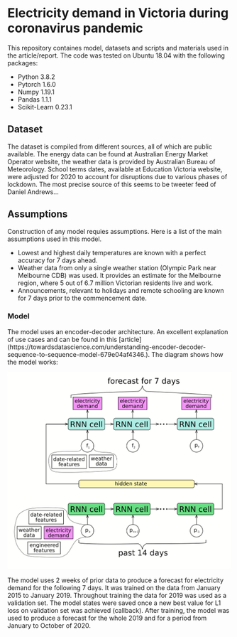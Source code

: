 <h1> Electricity demand in Victoria during coronavirus pandemic </h1>

This repository containes model, datasets and scripts and materials used in the article/report. The code was tested on Ubuntu 18.04 with the following packages:

* Python 3.8.2
* Pytorch 1.6.0 
* Numpy 1.19.1
* Pandas  1.1.1
* Scikit-Learn 0.23.1

<h2>Dataset</h2>
The dataset is compiled from different sources, all of which are public available. The energy data can be found at Australian Energy Market Operator website, the weather data is provided by Australian Bureau of Meteorology. School terms dates, available at Education Victoria website, were adjusted for 2020 to account for disruptions due to various phases of lockdown. The most precise source of this seems to be tweeter feed of Daniel Andrews...

<h2>Assumptions</h2>
Construction of any model requies assumptions. Here is a list of the main assumptions used in this model.

* Lowest and highest daily temperatures are known with a perfect accuracy for 7 days ahead.
* Weather data from only a single weather station (Olympic Park near Melbourne CDB) was used. It provides an estimate for the Melbourne region, where 5 out of 6.7 million Victorian residents live and work.
* Announcements, relevant to holidays and remote schooling are known for 7 days prior to the commencement date.

<h3> Model </h3>
The model uses an encoder-decoder architecture. An excellent explanation of use cases and can be found in this [article](https://towardsdatascience.com/understanding-encoder-decoder-sequence-to-sequence-model-679e04af4346.).  The diagram shows how the model works:

![Image](https://github.com/aramakus/Materials/blob/master/Plots%2B/schema.png) 

The model uses 2 weeks of prior data to produce a forecast for electricity demand for the following 7 days. It was trained on the data from January 2015 to January 2019. Throughout training the data for 2019 was used as a validation set. The model states were saved once a new best value for L1 loss on validation set was achieved (callback). After training, the model was used to produce a forecast for the whole 2019 and for a period from January to October of 2020.  
